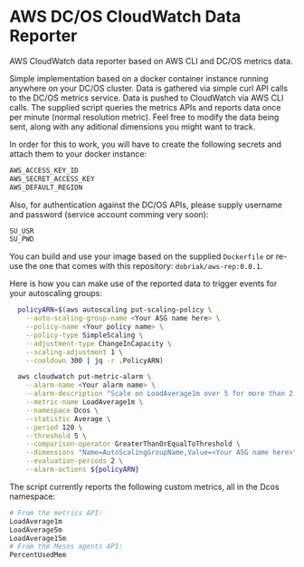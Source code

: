 # AWS DC/OS CloudWatch Data Reporter

AWS CloudWatch data reporter based on AWS CLI and DC/OS metrics data. 

Simple implementation based on a docker container instance running anywhere on your DC/OS cluster. Data is gathered via simple curl API calls to the DC/OS metrics service. Data is pushed to CloudWatch via AWS CLI calls.
The supplied script queries the metrics APIs and reports data once per minute (normal resolution metric). Feel free to modify the data being sent, along with any aditional dimensions you might want to track.

In order for this to work, you will have to create the following secrets and attach them to your docker instance:

```bash
AWS_ACCESS_KEY_ID
AWS_SECRET_ACCESS_KEY
AWS_DEFAULT_REGION 
```
Also, for authentication against the DC/OS APIs, please supply username and password (service account comming very soon):
```bash
SU_USR
SU_PWD
```
You can build and use your image based on the supplied `Dockerfile` or re-use the one that comes with this repository: `dobriak/aws-rep:0.0.1`.

Here is how you can make use of the reported data to trigger events for your autoscaling groups:

```bash
  policyARN=$(aws autoscaling put-scaling-policy \
    --auto-scaling-group-name <Your ASG name here> \
    --policy-name <Your policy name> \
    --policy-type SimpleScaling \
    --adjustment-type ChangeInCapacity \
    --scaling-adjustment 1 \
    --cooldown 300 | jq -r .PolicyARN)

  aws cloudwatch put-metric-alarm \
    --alarm-name <Your alarm name> \
    --alarm-description "Scale on LoadAverage1m over 5 for more than 2 periods." \
    --metric-name LoadAverage1m \
    --namespace Dcos \
    --statistic Average \
    --period 120 \
    --threshold 5 \
    --comparison-operator GreaterThanOrEqualToThreshold \
    --dimensions "Name=AutoScalingGroupName,Value=<Your ASG name here>" \
    --evaluation-periods 2 \
    --alarm-actions ${policyARN}
```

The script currently reports the following custom metrics, all in the Dcos namespace:
```bash
# From the metrics API:
LoadAverage1m
LoadAverage5m
LoadAverage15m
# From the Mesos agents API:
PercentUsedMem
```

